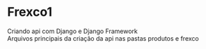 # Frexco1
Criando api com Django e Django Framework </br>
Arquivos principais da criação da api nas pastas produtos e frexco

